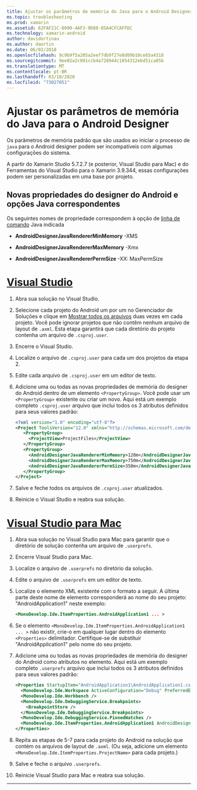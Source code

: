 ```yaml
---
title: Ajustar os parâmetros de memória do Java para o Android Designer
ms.topic: troubleshooting
ms.prod: xamarin
ms.assetid: 62FAF21C-8090-4AF3-9D88-05A4CFCAFFDC
ms.technology: xamarin-android
author: davidortinau
ms.author: daortin
ms.date: 06/02/2018
ms.openlocfilehash: 9c9b9f5a205a2eef7db9f27e8d09b10ce65a4318
ms.sourcegitcommit: 9ee02a2c091ccb4a728944c1854312ebd51ca05b
ms.translationtype: MT
ms.contentlocale: pt-BR
ms.lasthandoff: 03/10/2020
ms.locfileid: "73027051"
---
```

# <a name="adjusting-java-memory-parameters-for-the-android-designer"></a>Ajustar os parâmetros de memória do Java para o Android Designer

Os parâmetros de memória padrão que são usados ao iniciar o processo de `java` para o Android designer podem ser incompatíveis com algumas configurações do sistema.

A partir do Xamarin Studio 5.7.2.7 (e posterior, Visual Studio para Mac) e do Ferramentas do Visual Studio para o Xamarin 3.9.344, essas configurações podem ser personalizadas em uma base por projeto.

## <a name="new-android-designer-properties-and-corresponding-java-options"></a>Novas propriedades do designer do Android e opções Java correspondentes

Os seguintes nomes de propriedade correspondem à opção de [linha de comando](https://docs.oracle.com/javase/7/docs/technotes/tools/windows/java.html) Java indicada

- **AndroidDesignerJavaRendererMinMemory** -XMS

- **AndroidDesignerJavaRendererMaxMemory** -Xmx

- **AndroidDesignerJavaRendererPermSize** -XX: MaxPermSize

# <a name="visual-studio"></a>[Visual Studio](#tab/windows)

1. Abra sua solução no Visual Studio.

2. Selecione cada projeto do Android um por um no Gerenciador de Soluções e clique em [Mostrar todos os arquivos](https://docs.microsoft.com/previous-versions/visualstudio/visual-studio-2008/4afxey9h(v=vs.90)) duas vezes em cada projeto. Você pode ignorar projetos que não contêm nenhum arquivo de layout de `.axml`. Esta etapa garantirá que cada diretório do projeto contenha um arquivo de `.csproj.user`.

3. Encerre o Visual Studio.

4. Localize o arquivo de `.csproj.user` para cada um dos projetos da etapa 2.

5. Edite cada arquivo de `.csproj.user` em um editor de texto.

6. Adicione uma ou todas as novas propriedades de memória do designer do Android dentro de um elemento `<PropertyGroup>`. Você pode usar um `<PropertyGroup>` existente ou criar um novo. Aqui está um exemplo completo `.csproj.user` arquivo que inclui todos os 3 atributos definidos para seus valores padrão:

    ```xml
    <?xml version="1.0" encoding="utf-8"?>
    <Project ToolsVersion="12.0" xmlns="http://schemas.microsoft.com/developer/msbuild/2003">
       <PropertyGroup>
         <ProjectView>ProjectFiles</ProjectView>
       </PropertyGroup>
       <PropertyGroup>
         <AndroidDesignerJavaRendererMinMemory>128m</AndroidDesignerJavaRendererMinMemory>
         <AndroidDesignerJavaRendererMaxMemory>750m</AndroidDesignerJavaRendererMaxMemory>
         <AndroidDesignerJavaRendererPermSize>350m</AndroidDesignerJavaRendererPermSize>
       </PropertyGroup>
    </Project>
    ```

7. Salve e feche todos os arquivos de `.csproj.user` atualizados.

8. Reinicie o Visual Studio e reabra sua solução.

# <a name="visual-studio-for-mac"></a>[Visual Studio para Mac](#tab/macos)

1. Abra sua solução no Visual Studio para Mac para garantir que o diretório de solução contenha um arquivo de `.userprefs`.

2. Encerre Visual Studio para Mac.

3. Localize o arquivo de `.userprefs` no diretório da solução.

4. Edite o arquivo de `.userprefs` em um editor de texto.

5. Localize o elemento XML existente com o formato a seguir. A última parte deste nome de elemento corresponderá ao nome do seu projeto: "AndroidApplication1" neste exemplo:

    ```xml
    <MonoDevelop.Ide.ItemProperties.AndroidApplication1 ... >
    ```

6. Se o elemento `<MonoDevelop.Ide.ItemProperties.AndroidApplication1 ... >` não existir, crie-o em qualquer lugar dentro do elemento `<Properties>` delimitador. Certifique-se de substituir "AndroidApplication1" pelo nome do seu projeto.

7. Adicione uma ou todas as novas propriedades de memória do designer do Android como atributos no elemento. Aqui está um exemplo completo `.userprefs` arquivo que inclui todos os 3 atributos definidos para seus valores padrão:

    ```xml
    <Properties StartupItem="AndroidApplication1\AndroidApplication1.csproj">
      <MonoDevelop.Ide.Workspace ActiveConfiguration="Debug" PreferredExecutionTarget="Android.SelectDevice" />
      <MonoDevelop.Ide.Workbench />
      <MonoDevelop.Ide.DebuggingService.Breakpoints>
        <BreakpointStore />
      </MonoDevelop.Ide.DebuggingService.Breakpoints>
      <MonoDevelop.Ide.DebuggingService.PinnedWatches />
      <MonoDevelop.Ide.ItemProperties.AndroidApplication1 AndroidDesignerJavaRendererMinMemory="128m" AndroidDesignerJavaRendererMaxMemory="750m" AndroidDesignerJavaRendererPermSize="350m" />
    </Properties>
    ```

8. Repita as etapas de 5-7 para cada projeto do Android na solução que contém os arquivos de layout de `.axml`. (Ou seja, adicione um elemento `<MonoDevelop.Ide.ItemProperties.ProjectName>` para cada projeto.)

9. Salve e feche o arquivo `.userprefs`.

10. Reinicie Visual Studio para Mac e reabra sua solução.

-----
